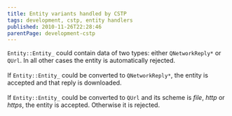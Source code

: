 ```yaml
---
title: Entity variants handled by CSTP
tags: development, cstp, entity handlers
published: 2010-11-26T22:28:46
parentPage: development-cstp
---
```


`Entity::Entity_` could contain data of two types: either
`QNetworkReply*` or `QUrl`. In all other cases the entity is
automatically rejected.\
\
If `Entity::Entity_` could be converted to `QNetworkReply*`, the entity
is accepted and that reply is downloaded.\
\
If `Entity::Entity_` could be converted to `QUrl` and its scheme is
*file*, *http* or *https*, the entity is accepted. Otherwise it is
rejected.
